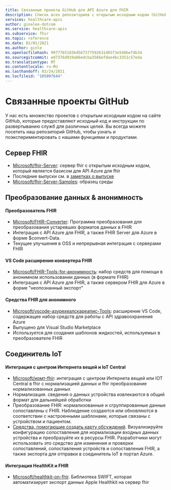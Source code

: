```yaml
---
title: Связанные проекты GitHub для API Azure для FHIR
description: Список всех репозиториев с открытым исходным кодом (GitHub) для API Azure для FHIR.
services: healthcare-apis
author: ginalee-dotcom
ms.service: healthcare-apis
ms.subservice: fhir
ms.topic: reference
ms.date: 02/01/2021
ms.author: ginle
ms.openlocfilehash: 9977765183bd567377592631d65f3e548bef4b34
ms.sourcegitcommit: ed7376d919a66edcba3566efdee4bc3351c57eda
ms.translationtype: MT
ms.contentlocale: ru-RU
ms.lasthandoff: 03/24/2021
ms.locfileid: "105097644"
---
```

# <a name="related-github-projects"></a>Связанные проекты GitHub

У нас есть множество проектов с открытым исходным кодом на сайте GitHub, которые предоставляют исходный код и инструкции по развертыванию служб для различных целей. Вы всегда можете посетить наш репозиторий GitHub, чтобы узнать и поэкспериментировать с нашими функциями и продуктами. 

## <a name="fhir-server"></a>Сервер FHIR
* [Microsoft/fhir-Server](https://github.com/microsoft/fhir-server/): сервер fhir с открытым исходным кодом, который является базисом для API Azure для fhir
* Последние выпуски см. в [заметках о выпуске](https://github.com/microsoft/fhir-server/releases)
* [Microsoft/fhir-Server-Samples](https://github.com/microsoft/fhir-server-samples): образец среды

## <a name="data-conversion--anonymization"></a>Преобразование данных & анонимность

#### <a name="fhir-converter"></a>Преобразователь FHIR
* [Microsoft/FHIR-Converter](https://github.com/microsoft/FHIR-Converter): Программа преобразования для преобразования устаревших форматов данных в FHIR
* Интеграция с API Azure для FHIR, а также FHIR Server для Azure в форме $convert-Data.
* Текущие улучшения в OSS и непрерывная интеграция с серверами FHIR
 
#### <a name="fhir-converter---vs-code-extension"></a>VS Code расширение конвертера FHIR
* [Microsoft/FHIR-Tools-for-анонимность](https://github.com/microsoft/FHIR-Tools-for-Anonymization): набор средств для помощи в анонимном использовании данных (в формате FHIR)
* Интеграция с API Azure для FHIR, а также сервером FHIR для Azure в форме "неопознанный экспорт"

#### <a name="fhir-tools-for-anonymization"></a>Средства FHIR для анонимного
* [Microsoft/vscode-азурехеалскареапис-Tools](https://github.com/microsoft/vscode-azurehealthcareapis-tools): расширение VS Code, содержащее набор средств для работы с API здравоохранения Azure
* Выпущено для Visual Studio Marketplace
* Используется для создания шаблонов жидкостей, используемых в преобразователе FHIR

## <a name="iot-connector"></a>Соединитель IoT

#### <a name="integration-with-iot-hub-and-iot-central"></a>Интеграция с центром Интернета вещей и IoT Central
* [Microsoft/иомт-fhir](https://github.com/microsoft/iomt-fhir): интеграция с центром Интернета вещей или IOT Central в fhir с нормализацией данных и fhir преобразование нормализованных данных
* Нормализация. сведения о данных устройства извлекаются в общий формат для дальнейшей обработки
* Преобразование FHIR: нормализованные и сгруппированные данные сопоставлены с FHIR. Наблюдение создаются или обновляются в соответствии с настроенными шаблонами, которые связаны с устройством и пациентом.
* [Средства, помогающие создать карту обсуждений](https://github.com/microsoft/iomt-fhir/tree/master/tools/data-mapper). Визуализируйте конфигурацию сопоставления для нормализации входных данных устройства и преобразуйте их в ресурсы FHIR. Разработчики могут использовать это средство для изменения и проверки сопоставлений, сопоставления устройств и сопоставления FHIR, а также экспорта для отправки в соединитель IoT в портал Azure.

#### <a name="healthkit-and-fhir-integration"></a>Интеграция HealthKit и FHIR
* [Microsoft/healthkit-on-fhir](https://github.com/microsoft/healthkit-on-fhir). Библиотека SWIFT, которая автоматизирует экспорт данных Apple Healthkit на сервер fhir

 